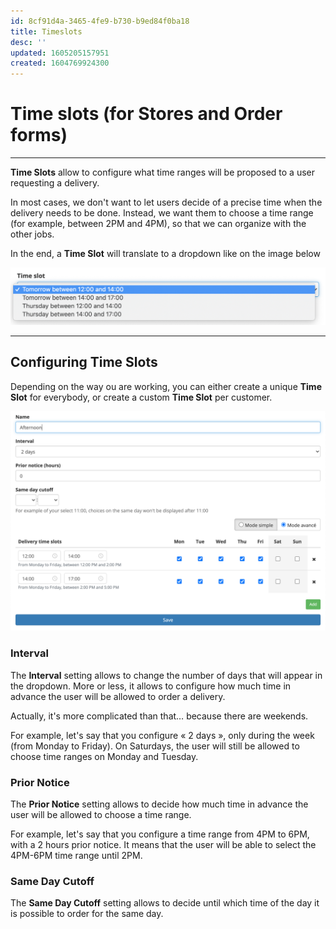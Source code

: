 ```yaml
---
id: 8cf91d4a-3465-4fe9-b730-b9ed84f0ba18
title: Timeslots
desc: ''
updated: 1605205157951
created: 1604769924300
---
```


# Time slots (for Stores and Order forms)
---

**Time Slots** allow to configure what time ranges will be proposed to a user requesting a delivery.

In most cases, we don't want to let users decide of a precise time when the delivery needs to be done.
Instead, we want them to choose a time range (for example, between 2PM and 4PM), so that we can organize with the other jobs.

In the end, a **Time Slot** will translate to a dropdown like on the image below

![Time Slot Dropdown](/assets/images/time_slot_dropdown_en.png)

---

## Configuring Time Slots

Depending on the way ou are working, you can either create a unique **Time Slot** for everybody, or create a custom **Time Slot** per customer.

![Time Slots](/assets/images/time_slots_en.png)

### Interval

The **Interval** setting allows to change the number of days that will appear in the dropdown.
More or less, it allows to configure how much time in advance the user will be allowed to order a delivery.

Actually, it's more complicated than that… because there are weekends.

For example, let's say that you configure « 2 days », only during the week (from Monday to Friday).
On Saturdays, the user will still be allowed to choose time ranges on Monday and Tuesday.

### Prior Notice

The **Prior Notice** setting allows to decide how much time in advance the user will be allowed to choose a time range.

For example, let's say that you configure a time range from 4PM to 6PM, with a 2 hours prior notice.
It means that the user will be able to select the 4PM-6PM time range until 2PM.

### Same Day Cutoff

The **Same Day Cutoff** setting allows to decide until which time of the day it is possible to order for the same day.